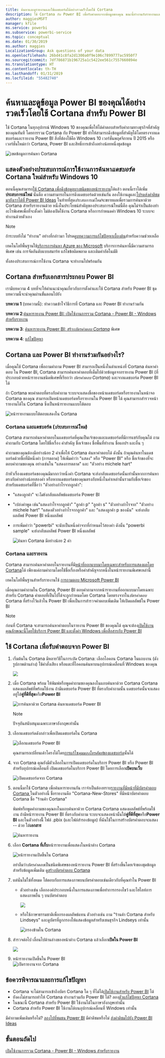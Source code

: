 ```yaml
---
title: ค้นหาและดูรายงานและใช้แดชบอร์ดได้อย่างรวดเร็วโดยใช้ Cortana
description: ใช้ Cortana กับ Power BI เพื่อรับคำตอบจากข้อมูลของคุณ ขณะนี้ทำงานกับรายงานและแดชบอร์ด
author: maggiesMSFT
manager: kfile
ms.service: powerbi
ms.subservice: powerbi-service
ms.topic: conceptual
ms.date: 01/30/2019
ms.author: maggies
LocalizationGroup: Ask questions of your data
ms.openlocfilehash: 26bd41c8fa2d1300a0f9e106c7899777ac5950f7
ms.sourcegitcommit: 7df786871b196725a1c5422ee561c7557660894e
ms.translationtype: HT
ms.contentlocale: th-TH
ms.lasthandoff: 01/31/2019
ms.locfileid: "55482740"
---
```

# <a name="quickly-find-and-view-your-power-bi-data-using-cortana-for-power-bi"></a>ค้นหาและดูข้อมูล Power BI ของคุณได้อย่างรวดเร็วโดยใช้ Cortana สำหรับ Power BI
ใช้ Cortana ในทุกอุปกรณ์ Windows 10 ของคุณเพื่อให้ได้คำตอบสำหรับคำถามทางธุรกิจที่สำคัญของคุณทันที โดยการรวม Cortana กับ Power BI ทำให้สามารถดึงข้อมูลที่สำคัญได้โดยตรงจากแดชบอร์ดและรายงาน Power BI สิ่งที่ต้องใช้คือ Windows 10 เวอร์ชั่นพฤศจิกายน ปี 2015 หรือเวอร์ชั่นใหม่กว่า Cortana, Power BI และสิทธิ์การเข้าถึงอย่างน้อยหนึ่งชุดข้อมูล

![เขตข้อมูลการค้นหา Cortana](media/service-cortana-intro/power-bi-cortana-searchbox.png)

## <a name="preview-the-new-cortana-dashboard-search-experience-for-windows-10"></a>แสดงตัวอย่างประสบการณ์การใช้งานการค้นหา*แดชบอร์ด* Cortana ใหม่สำหรับ Windows 10
ตอนนี้คุณสามารถ[ใช้ Cortana เพื่อดึงข้อมูลบางชนิดของหน้ารายงาน](service-cortana-answer-cards.md)ได้แล้ว ตอนนี้เราได้เพิ่ม**ประสบการณ์ใหม่** นั่นคือ ความสามารถในการดึงแดชบอร์ดด้วยเช่นกัน ลองใช้งานดูและ[โปรดส่งคำติชมมายังเราได้ที่ Power BI Ideas](https://ideas.powerbi.com/forums/265200-power-bi) ในท้ายที่สุด*ประสบการณ์ใหม่*จะขยายผลเพื่อรวมการค้นหาด้วย Cortana สำหรับรายงานด้วย  หนึ่งในประโยชน์สำคัญของประสบการณ์ใหม่นี้คือ คุณไม่จำเป็นต้องทำอะไรพิเศษเพื่อที่จะตั้งค่า ไม่ต้องเปิดใช้งาน Cortana หรือการกำหนดค่า Windows 10 ระบบจะทำงานด้วยตัวเอง

> [!NOTE]
> ถ้าระบบยังไม่ “ทำงาน” อย่างที่กล่าวมา โปรดดู[บทความการแก้ไขปัญหาเบื้องต้น](service-cortana-troubleshoot.md)สำหรับความช่วยเหลือ
> 
> 

เทคโนโลยีพื้นฐานใช้[บริการการค้นหา Azure ของ Microsoft](https://docs.microsoft.com/azure/search/) บริการการค้นหานี้มีความสามารถพิเศษ เช่น การจัดอันดับแบบสมาร์ท แก้ไขข้อผิดพลาด และเติมคำอัตโนมัติ

ทั้งสองประสบการณ์การใช้งาน Cortana จะทำงานไปพร้อมกัน

## <a name="cortana-for-power-bi-documentation"></a>Cortana สำหรับเอกสารประกอบ Power BI
เรามีบทความ 4 บทที่จะให้คำแนะนำคุณเกี่ยวกับการตั้งค่าและใช้ Cortana สำหรับ Power BI ชุดบทความนี้จะนำคุณผ่านขั้นตอนไปยัง

**บทความ 1** (บทความนี้): ทำความเข้าใจวิธีการที่ Cortana และ Power BI ทำงานร่วมกัน

**บทความ 2**:[ค้นหารายงาน Power BI: เปิดใช้งานการรวม Cortana - Power BI - Windows สำหรับรายงาน](service-cortana-enable.md)

**บทความ 3**: [ค้นหารายงาน Power BI: สร้าง*บัตรคำตอบ Cortana*](service-cortana-answer-cards.md) พิเศษ

**บทความ 4**: [แก้ไขปัญหา](service-cortana-troubleshoot.md)

## <a name="how-do-cortana-and-power-bi-work-together"></a>Cortana และ Power BI ทำงานร่วมกันอย่างไร?
เมื่อคุณใช้ Cortana เพื่อถามคำถาม Power BI สามารถเป็นหนึ่งในตำแหน่งที่ Cortana ค้นหาคำตอบ ใน Power BI, Cortana สามารถค้นหาคำตอบที่เต็มไปด้วยข้อมูลจากรายงาน Power BI (ที่ประกอบด้วยหน้ารายงานชนิดพิเศษที่เรียกว่า *บัตรคำตอบ Cortana*) และจากแดชบอร์ด Power BI ได้

ถ้า Cortana พบคำตอบที่ตรงกับคำถาม ระบบจะแสดงชื่อของหน้าแดชบอร์ดหรือรายงานในหน้าจอ Cortana ของคุณ สามารถเปิดหน้าแดชบอร์ดหรือรายงานใน Power BI ได้ คุณสามารถสำรวจหน้ารายงานได้ใน Cortana ซึ่งเป็นหน้ารายงานแบบโต้ตอบ

![หน้ารายงานแบบโต้ตอบแสดงใน Cortana](media/service-cortana-intro/power-bi-report-cortana-s.png)

### <a name="cortana-and-dashboards-the-new-experience"></a>Cortana และแดชบอร์ด (*ประสบการณ์ใหม่*)
Cortana สามารถค้นหาคำตอบในแดชบอร์ดที่คุณเป็นเจ้าของและแดชบอร์ดที่มีการแชร์กับคุณได้ ถามคำถามกับ Cortana โดยใช้ชื่อเรื่อง คำสำคัญ ชื่อเจ้าของ ชื่อพื้นที่ทำงาน ชื่อแอปฯ และอื่น ๆ

คำถามของคุณต้องมีอย่างน้อย 2 คำเพื่อให้ Cortana ค้นหาคำตอบได้ ดังนั้น ถ้าคุณค้นหาในแดชบอร์ดด้วยชื่อที่มีหนึ่งคำ (การตลาด) ให้เพิ่มคำว่า "แสดง" หรือ "Power BI" หรือ ชื่อเจ้าของที่จะตอบคำถามของคุณ อย่างเช่นใน "แสดงการตลาด" และ "ตัวอย่าง michele hart" 

ถ้าหัวเรื่องแดชบอร์ดของคุณมีมากกว่าหนึ่งคำ Cortana จะส่งกลับแดชบอร์ดนั้นเท่านั้นหากการค้นหาตรงกับคำอย่างน้อยสองคำ หรือหากแดชบอร์ดของคุณตรงกับหนึ่งในคำเหล่านั้นรวมกับชื่อเจ้าของ สำหรับแดชบอร์ดที่ชื่อว่า "ตัวอย่างกำไรจากลูกค้า": 

* "แสดงลูกค้า" จะ*ไม่*ส่งกลับผลลัพธ์แดชบอร์ด Power BI   
* "เปล่งคำพูด เช่น"แสดงกำไรจากลูกค้า" "ลูกค้า p" "ลูกค้า s" "ตัวอย่างกำไรจาก" "ตัวอย่าง michele hart" "แสดงตัวอย่างกำไรจากลูกค้า" และ "แสดงลูกค้า p ของฉัน" *จะ*ส่งกลับผลลัพธ์ Power BI หนึ่งผลลัพธ์
* การเพิ่มคำว่า "powerbi" จะนับเป็นหนึ่งคำจากที่กำหนดไว้สองคำ ดังนั้น "powerbi sample" *จะ*ส่งกลับผลลัพธ์ Power BI หนึ่งผลลัพธ์ 
  
    ![ค้นหา Cortana มีอย่างน้อย 2 คำ](media/service-cortana-intro/power-bi-cortana-2-words.png)

### <a name="cortana-and-reports"></a>Cortana และรายงาน
 Cortana สามารถค้นหาคำตอบในรายงานที่มี[หน้าที่ออกแบบมาโดยเฉพาะสำหรับการแสดงผลโดย Cortana](service-cortana-answer-cards.md)ได้ เพียงแค่ถามคำถามโดยใช้ชื่อเรื่องหรือคำสำคัญจากหนึ่งในหน้ารายงานพิเศษเหล่านี้  

เทคโนโลยีพื้นฐานสำหรับรายงานใช้ [การถามตอบ Microsoft Power BI](consumer/end-user-q-and-a.md)

เมื่อคุณถามคำถามใน Cortana, Power BI ตอบคำถามจากหน้ารายงานที่ออกแบบมาโดยเฉพาะสำหรับ Cortana คำตอบที่เป็นไปได้จะถูกกำหนดโดย Cortana โดยตรงจากใน*บัตรคำตอบ* Cortana ที่สร้างไว้แล้วใน Power BI  เพื่อเป็นการสำรวจคำตอบเพิ่มเติม ให้เปิดผลลัพธ์ใน Power BI

> [!NOTE]
> ก่อนที่ Cortana จะสามารถค้นหาคำตอบในรายงาน Power BI ของคุณได้ คุณจะต้อง[เปิดใช้งานคุณลักษณะนี้โดยใช้บริการ Power BI และตั้งค่า Windows เพื่อสื่อสารกับ Power BI](service-cortana-enable.md)  
> 
> 

## <a name="using-cortana-to-get-answers-from-power-bi"></a>ใช้ Cortana เพื่อรับคำตอบจาก Power BI
1. เริ่มต้นใน Cortana มีหลายวิธีในการ*เปิด* Cortana: เลือกไอคอน Cortana ในแถบงาน (ดังรูปภาพด้านล่าง) ใช้คำสั่งเสียง หรือแตะที่ไอคอนค้นหาบนอุปกรณ์เคลื่อนที่ Windows ของคุณ
   
     ![](media/service-cortana-intro/power-bi-cortana-searchbox.png)
2. เมื่อ Cortana พร้อม ให้พิมพ์หรือพูดคำถามของคุณลงในแถบค้นหาด้วย Cortana Cortana แสดงผลลัพธ์ที่พร้อมใช้งาน ถ้ามีแดชบอร์ด Power BI ที่ตรงกับคำถามนั้น แดชบอร์ดนั้นจะแสดงอยู่ใต้**คู่ที่ดีที่สุด**หรือ**Power BI**
   
     ![การค้นหาด้วย Cortana ค้นหาแดชบอร์ด Power BI](media/service-cortana-intro/power-bi-cortana-search-hr.png "Cortana ค้นหาแดชบอร์ด Power BI")
   
   > [!NOTE]
   > ปัจจุบันสนับสนุนเฉพาะภาษาอังกฤษเท่านั้น
   > 
   > 
3. เลือกแดชบอร์ดดังกล่าวเพื่อเปิดแดชบอร์ดใน Cortana

    ![เลือกแดชบอร์ด Power BI](media/service-cortana-intro/power-bi-cortana-dashboard.png "เลือกแดชบอร์ด Power BI")

    คุณสามารถเปลี่ยนเค้าโครงได้โดย[การแก้ไข*มุมมองโทรศัพท์*ของแดชบอร์ด](service-create-dashboard-mobile-phone-view.md)นั้นได้ 

1. จาก Cortana คุณยังมีตัวเลือกในการเปิดแดชบอร์ดในบริการ Power BI หรือ Power BI สำหรับอุปกรณ์เคลื่อนที่ เปิดแดชบอร์ดในบริการ Power BI โดยการเลือก**เปิดบนเว็บ** 
   
   ![เปิดแดชบอร์ดจาก Cortana](media/service-cortana-intro/power-bi-dashboard-opens.png "เปิดแดชบอร์ดจาก Cortana")   
4. ตอนนี้มาใช้ Cortana เพื่อค้นหารายงานกัน เราจำเป็นต้องทราบ[รายงานที่มีหน้าที่มีบัตรคำตอบ Cortana ](service-cortana-answer-cards.md) ในตัวอย่างนี้ ชื่อรายงานคือ "Cortana-New-Stores" ที่มีหน้าบัตรคำตอบ Cortana ชื่อ "ร้านค้า Cortana"  
   
     พิมพ์หรือพูดคำถามของคุณลงในแถบค้นหาด้วย Cortana Cortana แสดงผลลัพธ์ที่พร้อมใช้งาน ถ้ามีหน้ารายงาน Power BI ที่ตรงกับคำถาม ระบบจะแสดงหน้านั้นใต้**คู่ที่ดีที่สุด**หรือ**Power BI** และในตัวอย่างนี้ิ ไฟล์ .pbix (และไฟล์สำรองข้อมูล) ที่ฉันใช้ในการสร้างบัตรคำตอบจะแสดง -- ด้วย ใต้**เอกสาร**
   
     ![ค้นหารายงาน](media/service-cortana-intro/power-bi-cortana-search3-m.png "ค้นหาสำหรับรายงาน") 
5. เลือก **Cortana ที่เก็บ**หน้ารายงานเพื่อแสดงในหน้าต่าง Cortana
   
    ![หน้ารายงานเปิดขึ้นใน Cortana](media/service-cortana-intro/power-bi-report-cortana-opens.png "หน้ารายงานเปิดขึ้นใน Cortana")   
   
    อย่าลืมว่า*บัตรคำตอบ*เป็นชนิดพิเศษของหน้ารายงาน Power BI ที่สร้างขึ้นโดยเจ้าของชุดข้อมูล  สำหรับข้อมูลเพิ่มเติม ดู[สร้างบัตรคำตอบ Cortana](service-cortana-answer-cards.md)
6. แต่นั่นไม่ใช่ทั้งหมด โต้ตอบกับการแสดงภาพบนบัตรคำตอบเช่นเดียวกับที่คุณทำใน Power BI
   
   * ตัวอย่างเช่น เลือกองค์ประกอบหนึ่งในการแสดงภาพเพื่อทำการกรองไขว้ และไฮไลท์การแสดงภาพอื่น ๆ บนบัตรคำตอบ
     
     ![](media/service-cortana-intro/power-bi-cortana-filtered-new.png)
   * หรือใช้ภาษาธรรมชาติเพื่อกรองผลลัพธ์แทน  ตัวอย่างเช่น ถาม "ร้านค้า Cortana สำหรับ Lindseys" และดูบัตรที่ถูกกรองให้แสดงข้อมูลสำหรับเชนธุรกิจ Lindseys เท่านั้น
     
     ![กรองข้ามใน Cortana](media/service-cortana-intro/power-bi-cortana-filtered-2.png "กรองข้ามใน Cortana")
7. สำรวจต่อไป เลื่อนไปด้านล่างของหน้าต่าง Cortana แล้วเลือก**เปิดใน Power BI**
   
     ![](media/service-cortana-intro/power-bi-cortana-open-new.png)
8. หน้ารายงานเปิดขึ้นใน Power BI    
     ![เปิดรายงานจาก Cortana](media/service-cortana-intro/power-bi-cortana-open2.png "บัตรคำตอบ Cortana เปิดขึ้นในการค้นหา Cortana")

## <a name="considerations-and-troubleshooting"></a>ข้อควรพิจารณาและการแก้ไขปัญหา
* Cortana จะไม่สามารถเข้าถึงบัตร Cortana ใด ๆ ที่ไม่ได้[เปิดใช้งานสำหรับ Power BI](service-cortana-enable.md) ได้
* ยังคงไม่สามารถทำให้ Cortana ทำงานร่วมกับ Power BI ได้?  ลอง[ตัวแก้ไขปัญหา Cortana](service-cortana-troubleshoot.md)
* ในขณะนี้ Cortana สำหรับ Power BI ใช้งานได้ในภาษาอังกฤษเท่านั้น
* Cortana สำหรับ Power BI ใช้งานได้บนอุปกรณ์เคลื่อนที่ Windows เท่านั้น

มีคำถามเพิ่มเติมหรือไม่? [ลองไปที่ชุมชน Power BI](http://community.powerbi.com/)
มีคำติชมหรือไม่ [ส่งคำติชมไปยัง Power BI Ideas](https://ideas.powerbi.com/forums/265200-power-bi)

## <a name="next-steps"></a>ขั้นตอนถัดไป
[เปิดใช้งานการรวม Cortana - Power BI - Windows สำหรับรายงาน](service-cortana-enable.md)

